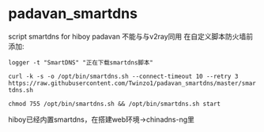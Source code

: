 # padavan_smartdns
script smartdns for hiboy padavan
不能与与v2ray同用
在自定义脚本防火墙前添加:

```logger -t "SmartDNS" "正在下载smartdns脚本"```

```curl -k -s -o /opt/bin/smartdns.sh --connect-timeout 10 --retry 3 https://raw.githubusercontent.com/Twinzo1/padavan_smartdns/master/smartdns.sh ```

```chmod 755 /opt/bin/smartdns.sh && /opt/bin/smartdns.sh start```

hiboy已经内置smartdns，在搭建web环境→chinadns-ng里
